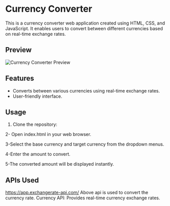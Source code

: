 # Currency Converter

This is a currency converter web application created using HTML, CSS, and JavaScript. It enables users to convert between different currencies based on real-time exchange rates. 

## Preview

![Currency Converter Preview](img.png.png)

## Features

- Converts between various currencies using real-time exchange rates.
- User-friendly interface.

## Usage

1. Clone the repository:

2- Open index.html in your web browser.

3-Select the base currency and target currency from the dropdown menus.

4-Enter the amount to convert.

5-The converted amount will be displayed instantly.

## APIs Used
https://app.exchangerate-api.com/ 
Above api is used to convert the currency rate.
Currency API: Provides real-time currency exchange rates.


 

